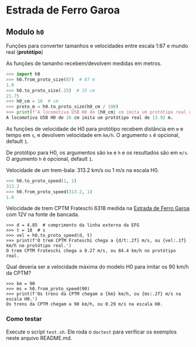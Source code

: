 # Estrada de Ferro Garoa


## Modulo `h0`

Funções para converter tamanhos e velocidades entre escala 1:87
e mundo real (**protótipo**)

As funções de tamanho recebem/devolvem medidas em metros.

```python
>>> import h0
>>> h0.from_proto_size(87)  # 87 m
1.0
>>> h0.to_proto_size(.25)  # 25 cm
21.75
>>> h0_cm = 16  # cm
>>> proto_m = h0.to_proto_size(h0_cm / 100)
>>> print(f'A locomotiva U5B H0 de {h0_cm} cm imita um protótipo real de {proto_m} m.')
A locomotiva U5B H0 de 16 cm imita um protótipo real de 13.92 m.

```

As funções de velocidade de H0 para protótipo recebem distância em `m` e tempo em `s`,
e devolvem velocidade em `km/h`. O argumento `s` é opcional, default `1`.

De protótipo para H0, os argumentos são `km` e `h` e os resultados são em `m/s`.
O argumento `h` é opcional, default `1`.

Velocidade de um trem-bala: 313.2 km/s ou 1 m/s na escala H0.

```python
>>> h0.to_proto_speed(1, 1)
313.2
>>> h0.from_proto_speed(313.2, 1)
1.0

```

Velocidade de trem CPTM Frateschi 6318 medida na
[Estrada de Ferro Garoa](https://garoa.net.br/wiki/Estrada_de_Ferro_Garoa)
com 12V na fonte de bancada.

```
>>> d = 4.85  # comprimento da linha externa da EFG
>>> t = 18  # s
>>> vel = h0.to_proto_speed(d, t)
>>> print(f'O trem CPTM Frateschi chega a {d/t:.2f} m/s, ou {vel:.1f} km/h no protótipo real.')
O trem CPTM Frateschi chega a 0.27 m/s, ou 84.4 km/h no protótipo real.

```

Qual deveria ser a velocidade máxima do modelo H0 para imitar os 90 km/h da CPTM?

```
>>> km = 90
>>> ms = h0.from_proto_speed(90)
>>> print(f'Os trens da CPTM chegam a {km} km/h, ou {ms:.2f} m/s na escala H0.')
Os trens da CPTM chegam a 90 km/h, ou 0.29 m/s na escala H0.

```
### Como testar

Execute o script `test.sh`. Ele roda o `doctest` para verificar os exemplos neste arquivo README.md.

